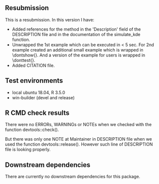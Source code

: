 ## Resubmission

This is a resubmission. In this version I have:

* Added references for the method in the 'Description' field of the DESCRIPTION file and in the documentation of the simulate_kde function.
* Unwrapped the 1st example which can be executed in < 5 sec. For 2nd example created an additional small example which is wrapped in \dontshow{}. And a version of the example for users is wrapped in \donttest{}.
* Added CITATION file.

## Test environments

* local ubuntu 18.04, R 3.5.0
* win-builder (devel and release)

## R CMD check results

There were no ERRORs, WARNINGs or NOTEs when we checked with the function devtools::check().

But there was only one NOTE at Maintainer in DESCRIPTION file when we used the function devtools::release(). However such line of DESCRIPTION file is looking properly.

## Downstream dependencies

There are currently no downstream dependencies for this package.
